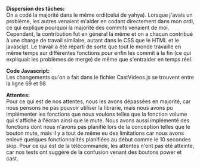 **Dispersion des tâches:**  
On a codé la majorité dans le même ordi(celui de yahya). Lorsque j'avais un problème, les autres venaient m'aider en codant directement dans mon ordi, ce qui explique pourquoi la majorité des commits venaient de moi. Cependant, la contribution fut en général la même et on a chacun contribué à une charge de travail similaire, autant dans le CSS que le HTML et le javascipt. Le travail a été réparti de sorte que tout le monde travaille en même temps sur différentes fonctions pour enfin les commit à la fin (ce qui expliquait les problèmes de merge) de même que s'entraider en temps réel.
    
**Code Javascript:**  
Les changements qu'on a fait dans le fichier CastVideos.js se trouvent entre la ligne 69 et 98

**Attentes:**  
Pour ce qui est de nos attentes, nous les avons dépassées en majorité, car nous pensons ne pas pouvoir utiliser la librarie, mais nous avons pu implémenter les fonctions que nous voulons telles que la fonction volume qui s'affiche à l'écran ainsi que le mute. Nous avons aussi implémenté des fonctions dont nous n'avons pas planifié lors de la conception telles que le bouton mute, mais il y a tout de même eu des limitations car nous avons enlevé quelques fonctionnalités planifiées au début comme le 10 secondes skip. Pour ce qui est de la télécommande, les attentes n'ont pas été atteinte, car nos tests ont suggéré de la confusion venant des boutons power et cast.
